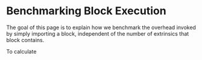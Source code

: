 # Benchmarking Block Execution

The goal of this page is to explain how we benchmark the overhead invoked by simply importing a block, independent of the number of extrinsics that block contains.

To calculate
